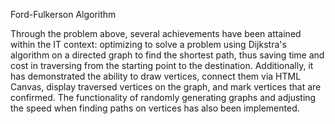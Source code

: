 Ford-Fulkerson Algorithm

Through the problem above, several achievements have been attained within the IT context: optimizing to solve a problem using Dijkstra's algorithm on a directed graph to find the shortest path, thus saving time and cost in traversing from the starting point to the destination. Additionally, it has demonstrated the ability to draw vertices, connect them via HTML Canvas, display traversed vertices on the graph, and mark vertices that are confirmed. The functionality of randomly generating graphs and adjusting the speed when finding paths on vertices has also been implemented.
